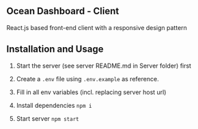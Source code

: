 ## Ocean Dashboard - Client

React.js based front-end client with a responsive design pattern

## Installation and Usage

1. Start the server (see server README.md in Server folder) first

1. Create a `.env` file using `.env.example` as reference.

1. Fill in all env variables (incl. replacing server host url)

1. Install dependencies
`npm i`

1. Start server
`npm start`
